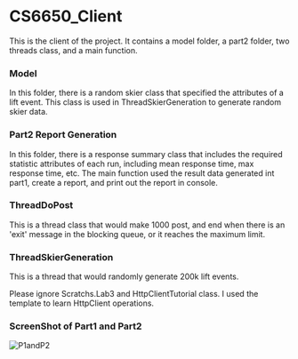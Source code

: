 # CS6650_Client

This is the client of the project. It contains a model folder, a part2
folder, two threads class, and a main function.

### Model
In this folder, there is a random skier class that specified the
attributes of a lift event. This class is used in ThreadSkierGeneration
to generate random skier data.

### Part2 Report Generation
In this folder, there is a response summary class that includes the 
required statistic attributes of each run, including mean response time,
max response time, etc. The main function used the result data generated
int part1, create a report, and print out the report in console.

### ThreadDoPost
This is a thread class that would make 1000 post, and end when there is an
'exit' message in the blocking queue, or it reaches the maximum limit.

### ThreadSkierGeneration
This is a thread that would randomly generate 200k lift events.


Please ignore Scratchs.Lab3 and HttpClientTutorial class. I used the template to learn
HttpClient operations. 


### ScreenShot of Part1 and Part2
![P1andP2](https://media.github.khoury.northeastern.edu/user/8909/files/c1817003-bfa5-4168-b004-b173a4125f2e)
